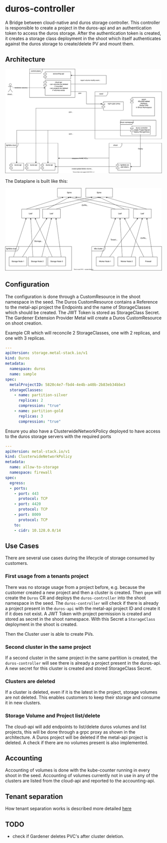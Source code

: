 # duros-controller

A Bridge between cloud-native and duros storage controller. This controller is responsible to create a project in the duros-api and an authentication token to access the duros storage.
After the authentication token is created, it creates a storage class deployment in the shoot which itself authenticates against the duros storage to create/delete PV and mount them.

## Architecture

![Architecture](architecture.drawio.svg)

The Dataplane is built like this:

![Dataplane](dataplane.drawio.svg)

## Configuration

The configuration is done through a CustomResource in the shoot namespace in the seed. The Duros CustomResource contains a Reference to the metal-api project the Endpoints and the name of StorageClasses which should be created. The JWT Token is stored as StorageClass Secret.
The Gardener Extension Provider Metal will create a Duros CustomResource on shoot creation.

Example CR which will reconcile 2 StorageClasses, one with 2 replicas, and one with 3 replicas.

```yaml
---
apiVersion: storage.metal-stack.io/v1
kind: Duros
metadata:
  namespace: duros
  name: sample
spec:
  metalProjectID: 5820c4e7-fbd4-4e4b-a40b-2b83eb34bbe3
  storageClasses:
    - name: partition-silver
      replicas: 2
      compression: "true"
    - name: partition-gold
      replicas: 3
      compression: "true"
```

Ensure you also have a ClusterwideNetworkPolicy deployed to have access to the duros storage servers with the required ports

```yaml
---
apiVersion: metal-stack.io/v1
kind: ClusterwideNetworkPolicy
metadata:
  name: allow-to-storage
  namespace: firewall
spec:
  egress:
  - ports:
    - port: 443
      protocol: TCP
    - port: 4420
      protocol: TCP
    - port: 8009
      protocol: TCP
    to:
    - cidr: 10.128.0.0/14
```

## Use Cases

There are several use cases during the lifecycle of storage consumed by customers.

### First usage from a tenants project

There was no storage usage from a project before, e.g. because the customer created a new project and then a cluster is created.
Then `gepm` will create the `Duros` CR and deploys the `duros-controller` into the shoot namespace in the seed.
The `duros-controller` will check if there is already a project present in the `duros-api` with the metal-api project ID and create it if it does not exist.
A JWT Token with project permission is created and stored as secret in the shoot namespace.
With this Secret a `StorageClass` deployment in the shoot is created.

Then the Cluster user is able to create PVs.

### Second cluster in the same project

If a second cluster in the same project in the same partition is created, the `duros-controller` will see there is already a project present in the duros-api.
A new secret for this cluster is created and stored StorageClass Secret.

### Clusters are deleted

If a cluster is deleted, even if it is the latest in the project, storage volumes are not deleted. This enables customers to keep their storage and consume it in new clusters.

### Storage Volume and Project list/delete

The cloud-api will add endpoints to list/delete duros volumes and list projects, this will be done through a grpc proxy as shown in the architecture.
A Duros project will be deleted if the metal-api project is deleted. A check if there are no volumes present is also implemented.

## Accounting

Accounting of volumes is done with the kube-counter running in every shoot in the seed. Accounting of volumes currently not in use in any of the clusters
are listed from the cloud-api and reported to the accounting-api.

## Tenant separation

How tenant separation works is described more detailed [here](MULTITENANCY.md)

## TODO

- check if Gardener deletes PVC's after cluster deletion.
